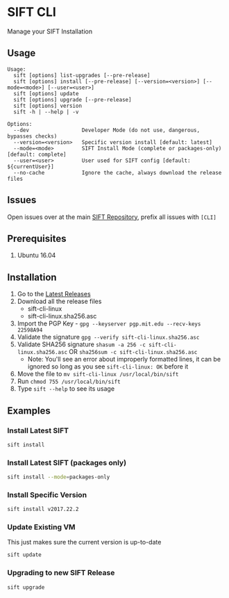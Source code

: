 # SIFT CLI

Manage your SIFT Installation

## Usage

```
Usage:
  sift [options] list-upgrades [--pre-release]
  sift [options] install [--pre-release] [--version=<version>] [--mode=<mode>] [--user=<user>]
  sift [options] update
  sift [options] upgrade [--pre-release]
  sift [options] version
  sift -h | --help | -v

Options:
  --dev                 Developer Mode (do not use, dangerous, bypasses checks)
  --version=<version>   Specific version install [default: latest]
  --mode=<mode>         SIFT Install Mode (complete or packages-only) [default: complete]
  --user=<user>         User used for SIFT config [default: ${currentUser}]
  --no-cache            Ignore the cache, always download the release files
```

## Issues

Open issues over at the main [SIFT Repository](https://github.com/sans-dfir/sift/issues), prefix all issues with `[CLI]`

## Prerequisites

1. Ubuntu 16.04

## Installation

1. Go to the [Latest Releases](https://github.com/sans-dfir/sift-cli/releases/latest)
2. Download all the release files
    * sift-cli-linux
    * sift-cli-linux.sha256.asc
3. Import the PGP Key - `gpg --keyserver pgp.mit.edu --recv-keys 22598A94`
4. Validate the signature `gpg --verify sift-cli-linux.sha256.asc`
5. Validate SHA256 signature `shasum -a 256 -c sift-cli-linux.sha256.asc` OR `sha256sum -c sift-cli-linux.sha256.asc`
    * Note: You'll see an error about improperly formatted lines, it
      can be ignored so long as you see `sift-cli-linux: OK` before it
6. Move the file to `mv sift-cli-linux /usr/local/bin/sift`
7. Run `chmod 755 /usr/local/bin/sift`
8. Type `sift --help` to see its usage

## Examples

### Install Latest SIFT

```bash
sift install
```

### Install Latest SIFT (packages only)

```bash
sift install --mode=packages-only
```

### Install Specific Version

```bash
sift install v2017.22.2
```

### Update Existing VM

This just makes sure the current version is up-to-date

```bash
sift update
```

### Upgrading to new SIFT Release

```bash
sift upgrade
```
